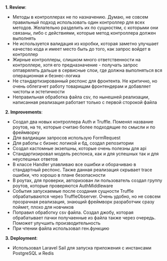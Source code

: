 **1. **Review****:
-  Методы в контроллерах не по назначению. Думаю, не совсем правильный подход использовать один контроллер для всех методов. Желательно разделить их по сущностям, с которыми они связаны, либо с действиями, которые метод контроллера должен выполнять
-  Не используется валидация из коробки, которая заметно улучшает качество кода и имеет место быть до того, как запрос войдет в контроллер
-  Жирные контроллеры, слишком много ответственности на контроллере, хотя его предназначение - получать запрос оптаврялять дальше в сервисные слои, где должна выполняться вся операционная и безнес-логика
-  Не стандартизированный респонс для фронтента. Не критично, но очень облегачет работу товарищам фронтендерам и добавляет чистоты и эстетичности
-  Неправильная обработка файла csv, по нынешней реализации, написанная реализация работает только с первой сторокой файла

**2. **Improvements****:
- Создал два новых контроллера Auth и Truffle. Поменял название роутов, на те, которые считаю более подходящие по смысли и по фреймворку
- Для валдиации запросов использую FormRequest
- Для работы с бизнес логикой и бд, создал репозитории
- Создал кастомные экзепшны, которые очень полезны для api
- Стандартизировал модель респонса, как и для успешных так и для неуспешных ответов
- В классе Handler улавливаю все ошибки и оборачиваю в стандартный респонс. Также данная реализация скрывает trace ошибки, что хорошо в плане безопасности
- В роутах, для проверки, авторизован ли пользователь создал группу роутов, которые проверяются AuthMiddleware
- События запускаемые после создания сущности Truffle обрабатываются через TruffleObserver. Очень удобно, но не совсем прозрачная реализация, знающий фреймворк разработчик сразу поймет, плохо для новчиков
- Поправил обработку csv файла. Создал джобу, которая обрабатывает пачки получаенные из файла также через очередь. Поможет улучшить производительность
- При чтении файла использовал ген.функцию

**3. **Deployment****:
- Использовал Laravel Sail для запуска приложения с инстансами PostgreSQL и Redis
